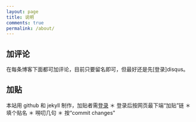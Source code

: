 ```yaml
---
layout: page
title: 说明
comments: true
permalink: /about/
---
```


## 加评论
在每条博客下面都可加评论，目前只要留名即可，但最好还是先[登录]disqus。

## 加贴
本站用 github 和 jekyll 制作，加贴者需[登录](https://github.com/login)
  ＊ 登录后按网页最下端“加贴”链
  ＊ 填个贴名
  ＊ 嘮叨几句
  ＊ 按“commit changes" 


